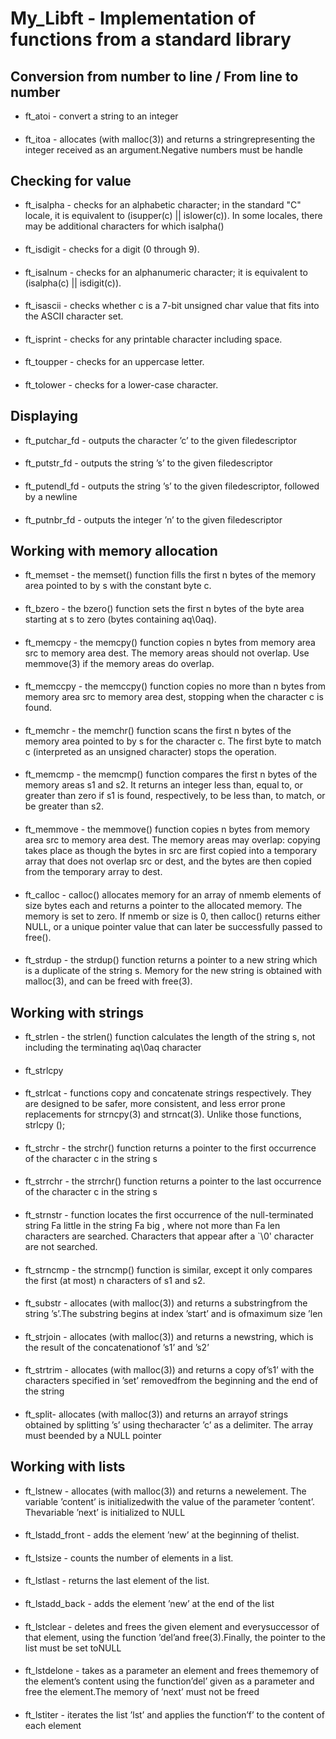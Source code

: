 # My_Libft - Implementation of functions from a standard library

## Conversion from number to line / From line to number
- ft_atoi - convert a string to an integer
####
- ft_itoa - allocates (with malloc(3)) and returns a stringrepresenting the integer received as an argument.Negative numbers must be handle

## Checking for value
- ft_isalpha - checks for an alphabetic character; in the standard "C" locale, it is equivalent to (isupper(c) || islower(c)). In some locales, there may be additional characters for which isalpha()
####
- ft_isdigit - checks for a digit (0 through 9). 
####
- ft_isalnum - checks for an alphanumeric character; it is equivalent to (isalpha(c) || isdigit(c)).
####
- ft_isascii - checks whether c is a 7-bit unsigned char value that fits into the ASCII character set. 
####
- ft_isprint - checks for any printable character including space. 
####
- ft_toupper - checks for an uppercase letter. 
####
- ft_tolower - checks for a lower-case character. 

## Displaying
- ft_putchar_fd - outputs the character ’c’ to the given filedescriptor
####
- ft_putstr_fd - outputs the string ’s’ to the given filedescriptor
####
- ft_putendl_fd - outputs the string ’s’ to the given filedescriptor, followed by a newline
####
- ft_putnbr_fd - outputs the integer ’n’ to the given filedescriptor

## Working with memory allocation
- ft_memset - the memset() function fills the first n bytes of the memory area pointed to by s with the constant byte c.  
####
- ft_bzero - the bzero() function sets the first n bytes of the byte area starting at s to zero (bytes containing aq\0aq). 
####
- ft_memcpy - the memcpy() function copies n bytes from memory area src to memory area dest. The memory areas should not overlap. Use memmove(3) if the memory areas do overlap. 
####
- ft_memccpy - the memccpy() function copies no more than n bytes from memory area src to memory area dest, stopping when the character c is found. 
####
- ft_memchr - the memchr() function scans the first n bytes of the memory area pointed to by s for the character c. The first byte to match c (interpreted as an unsigned character) stops the operation. 
####
- ft_memcmp - the memcmp() function compares the first n bytes of the memory areas s1 and s2. It returns an integer less than, equal to, or greater than zero if s1 is found, respectively, to be less than, to match, or be greater than s2.  
####
- ft_memmove - the memmove() function copies n bytes from memory area src to memory area dest. The memory areas may overlap: copying takes place as though the bytes in src are first copied into a temporary array that does not overlap src or dest, and the bytes are then copied from the temporary array to dest. 
####
- ft_calloc - calloc() allocates memory for an array of nmemb elements of size bytes each and returns a pointer to the allocated memory. The memory is set to zero. If nmemb or size is 0, then calloc() returns either NULL, or a unique pointer value that can later be successfully passed to free(). 
####
- ft_strdup - the strdup() function returns a pointer to a new string which is a duplicate of the string s. Memory for the new string is obtained with malloc(3), and can be freed with free(3). 

## Working with strings
- ft_strlen - the strlen() function calculates the length of the string s, not including the terminating aq\0aq character
####
- ft_strlcpy
####
- ft_strlcat - functions copy and concatenate strings respectively. They are designed to be safer, more consistent, and less error prone replacements for strncpy(3) and strncat(3). Unlike those functions, strlcpy ();
####
- ft_strchr - the strchr() function returns a pointer to the first occurrence of the character c in the string s
####
- ft_strrchr - the strrchr() function returns a pointer to the last occurrence of the character c in the string s
####
- ft_strnstr - function locates the first occurrence of the null-terminated string Fa little in the string Fa big , where not more than Fa len characters are searched. Characters that appear after a `\0' character are not searched.
####
- ft_strncmp - the strncmp() function is similar, except it only compares the first (at most) n characters of s1 and s2.  
####
- ft_substr - allocates (with malloc(3)) and returns a substringfrom the string ’s’.The substring begins at index ’start’ and is ofmaximum size ’len
####
- ft_strjoin - allocates (with malloc(3)) and returns a newstring, which is the result of the concatenationof ’s1’ and ’s2’
####
- ft_strtrim - allocates (with malloc(3)) and returns a copy of’s1’ with the characters specified in ’set’ removedfrom the beginning and the end of the string
####
- ft_split- allocates (with malloc(3)) and returns an arrayof strings obtained by splitting ’s’ using thecharacter ’c’ as a delimiter.  The array must beended by a NULL pointer

## Working with lists
- ft_lstnew - allocates (with malloc(3)) and returns a newelement.  The variable ’content’ is initializedwith the value of the parameter ’content’.  Thevariable ’next’ is initialized to NULL
####
- ft_lstadd_front - adds the element ’new’ at the beginning of thelist.
####
- ft_lstsize - counts the number of elements in a list.
####
- ft_lstlast - returns the last element of the list.
####
- ft_lstadd_back - adds the element ’new’ at the end of the list
####
- ft_lstclear - deletes and frees the given element and everysuccessor of that element, using the function ’del’and free(3).Finally, the pointer to the list must be set toNULL
####
- ft_lstdelone - takes as a parameter an element and frees thememory of the element’s content using the function’del’ given as a parameter and free the element.The memory of ’next’ must not be freed
####
- ft_lstiter - iterates the list ’lst’ and applies the function’f’ to the content of each element
